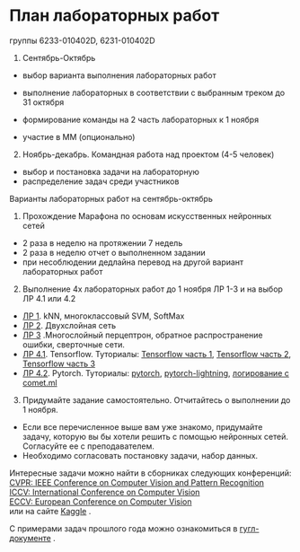 # План лабораторных работ
группы 6233-010402D, 6231-010402D

1. Сентябрь-Октябрь 
- выбор варианта выполнения лабораторных работ
- выполнение лабораторных в соответствии с выбранным треком до 31 октября

- формирование команды на 2 часть лабораторных к 1 ноября
- участие в ММ (опционально)

2. Ноябрь-декабрь. Командная работа над проектом (4-5 человек)

- выбор и постановка задачи на лабораторную
- распределение задач среди участников


Варианты лабораторных работ на сентябрь-октябрь

1. Прохождение Марафона по основам искусственных нейронных сетей
- 2 раза в неделю на протяжении 7 недель 
- 2 раза в неделю отчет о выполненном задании
- при несоблюдении дедлайна перевод на другой вариант лабораторных работ 

2. Выполнение 4х лабораторных работ до 1 ноября
ЛР 1-3 и на выбор ЛР 4.1 или 4.2
- [ЛР 1](https://github.com/kvvik/DL_Course_SamU/blob/master/lab_1-2/assignment1.ipynb). kNN, многоклассовый SVM, SoftMax
- [ЛР 2](https://github.com/kvvik/DL_Course_SamU/blob/master/lab_1-2/assignment2.ipynb). Двухслойная сеть
- [ЛР 3](https://github.com/kvvik/DL_Course_SamU/blob/master/lab_3/assignment3.ipynb) .Многослойный перцептрон, обратное распространение ошибки, сверточные сети. 
- [ЛР 4.1](https://github.com/kvvik/DS_SamU/blob/main/tasks/lab_10_tensorflow_groupNumber_secondName.ipynb). Tensorflow. 
Туториалы: [Tensorflow часть 1](https://github.com/kvvik/DS_SamU/blob/main/tasks/tensorflow/TensorFlow_Basics.ipynb),
[Tensorflow часть 2](https://github.com/kvvik/DS_SamU/blob/main/tasks/tensorflow/TensorFlow_Intermediate.ipynb),
[Tensorflow часть 3](https://github.com/kvvik/DS_SamU/blob/main/tasks/tensorflow/TensorFlow_Advanced.ipynb)
- [ЛР 4.2](https://github.com/kvvik/DS_SamU/blob/main/tasks/lab_7_pytorch_groupNumber_secondName.ipynb). Pytorch.
Туториалы: [pytorch](https://github.com/kvvik/DS_SamU/blob/main/tasks/pytorch_and_logging/pytorch_part_1_basics.ipynb),
[pytorch-lightning](https://github.com/kvvik/DS_SamU/blob/main/tasks/pytorch_and_logging/pytorch_part_2_lightning_basics.ipynb), 
[логирование с comet.ml](https://github.com/kvvik/DS_SamU/blob/main/tasks/pytorch_and_logging/pytorch_part_3_experiments_logging_basics.ipynb)

3. Придумайте задание самостоятельно. Отчитайтесь о выполнении до 1 ноября.

- Если все перечисленное выше вам уже знакомо, придумайте задачу, которую вы бы хотели решить с помощью нейронных сетей. Согласуйте ее с преподавателем.
- Необходимо согласовать постановку задачи, набор данных. 

Интересные задачи можно найти в сборниках следующих конференций:  
[CVPR: IEEE Conference on Computer Vision and Pattern Recognition](https://openaccess.thecvf.com/CVPR2019)  
[ICCV: International Conference on Computer Vision](https://openaccess.thecvf.com/ICCV2019)  
[ECCV: European Conference on Computer Vision](https://openaccess.thecvf.com/ECCV2018)  
или на сайте [Kaggle](https://www.kaggle.com/) . 

С примерами  задач прошлого года можно ознакомиться в [гугл-документе](https://docs.google.com/document/d/1MzdbmrhabHUIb5-I-WGi_PSe_8J25_utfKjmfKUtfAc/edit?usp=sharing) .

